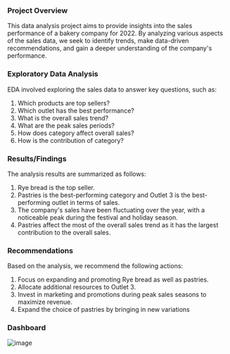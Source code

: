 ### Project Overview
This data analysis project aims to provide insights into the sales performance of a bakery company for 2022. By analyzing various aspects of the sales data, we seek to identify trends, make data-driven recommendations, and gain a deeper understanding of the company's performance.

### Exploratory Data Analysis
EDA involved exploring the sales data to answer key questions, such as:

1. Which products are top sellers?
2. Which outlet has the best performance?
3. What is the overall sales trend?
4. What are the peak sales periods?
5. How does category affect overall sales?
6. How is the contribution of category?

### Results/Findings
The analysis results are summarized as follows:

1. Rye bread is the top seller.
2. Pastries is the best-performing category and Outlet 3 is the best-performing outlet in terms of sales.
3. The company's sales have been fluctuating over the year, with a noticeable peak during the festival and holiday season.
4. Pastries affect the most of the overall sales trend as it has the largest contribution to the overall sales. 

### Recommendations
Based on the analysis, we recommend the following actions:

1. Focus on expanding and promoting Rye bread as well as pastries.
2. Allocate additional resources to Outlet 3.
3. Invest in marketing and promotions during peak sales seasons to maximize revenue.
4. Expand the choice of pastries by bringing in new variations

### Dashboard
![image](https://github.com/jieying0805/sales-performance-analysis/assets/157407542/51e10bd3-0df8-432d-9097-c2512c8bd87c)


